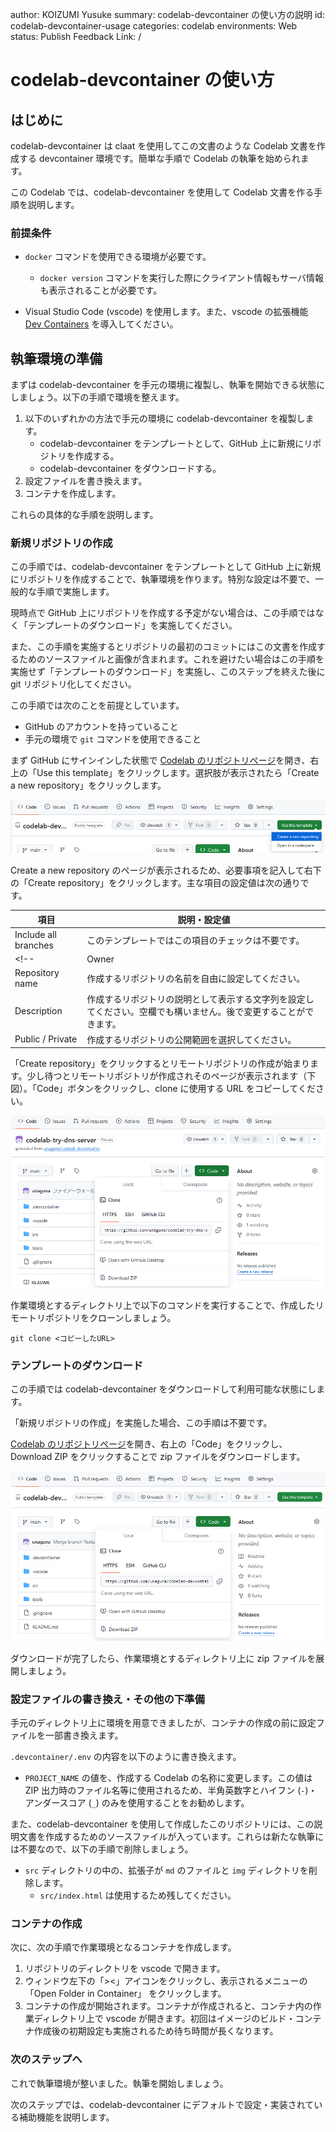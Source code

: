 author: KOIZUMI Yusuke
summary: codelab-devcontainer の使い方の説明
id: codelab-devcontainer-usage
categories: codelab
environments: Web
status: Publish
Feedback Link: /


# codelab-devcontainer の使い方

## はじめに

codelab-devcontainer は claat を使用してこの文書のような Codelab 文書を作成する devcontainer 環境です。簡単な手順で Codelab の執筆を始められます。

この Codelab では、codelab-devcontainer を使用して Codelab 文書を作る手順を説明します。

### 前提条件

- `docker` コマンドを使用できる環境が必要です。

    - `docker version` コマンドを実行した際にクライアント情報もサーバ情報も表示されることが必要です。

- Visual Studio Code (vscode) を使用します。また、vscode の拡張機能 [Dev Containers](https://marketplace.visualstudio.com/items?itemName=ms-vscode-remote.remote-containers) を導入してください。

## 執筆環境の準備

まずは codelab-devcontainer を手元の環境に複製し、執筆を開始できる状態にしましょう。以下の手順で環境を整えます。

1. 以下のいずれかの方法で手元の環境に codelab-devcontainer を複製します。
    - codelab-devcontainer をテンプレートとして、GitHub 上に新規にリポジトリを作成する。
    - codelab-devcontainer をダウンロードする。
2. 設定ファイルを書き換えます。
3. コンテナを作成します。

これらの具体的な手順を説明します。

### 新規リポジトリの作成

この手順では、codelab-devcontainer をテンプレートとして GitHub 上に新規にリポジトリを作成することで、執筆環境を作ります。特別な設定は不要で、一般的な手順で実施します。

<aside class="negative">

現時点で GitHub 上にリポジトリを作成する予定がない場合は、この手順ではなく「テンプレートのダウンロード」を実施してください。

また、この手順を実施するとリポジトリの最初のコミットにはこの文書を作成するためのソースファイルと画像が含まれます。これを避けたい場合はこの手順を実施せず「テンプレートのダウンロード」を実施し、このステップを終えた後に git リポジトリ化してください。
</aside>

<aside class="negative">

この手順では次のことを前提としています。
- GitHub のアカウントを持っていること
- 手元の環境で `git` コマンドを使用できること
</aside>

まず GitHub にサインインした状態で [Codelab のリポジトリページ](https://github.com/unaguna/codelab-devcontainer)を開き、右上の「Use this template」をクリックします。選択肢が表示されたら「Create a new repository」をクリックします。

![リポジトリページのヘッダー画像](./img/codelab-devconteiner-github-header.png)

Create a new repository のページが表示されるため、必要事項を記入して右下の「Create repository」をクリックします。主な項目の設定値は次の通りです。

|項目|説明・設定値|
|-|-|
|Include all branches|このテンプレートではこの項目のチェックは不要です。|
<!-- |Owner|作成するリポジトリの所属です。あなたが組織に属している場合、個人と組織を選択できます。組織を選択した場合、その組織の者のみが閲覧・編集できるように設定できます。|
|Repository name|作成するリポジトリの名前を自由に設定してください。|
|Description|作成するリポジトリの説明として表示する文字列を設定してください。空欄でも構いません。後で変更することができます。|
|Public / Private|作成するリポジトリの公開範囲を選択してください。| -->

「Create repository」をクリックするとリモートリポジトリの作成が始まります。少し待つとリモートリポジトリが作成されそのページが表示されます（下図）。「Code」ボタンをクリックし、clone に使用する URL をコピーしてください。

![作成したリポジトリページのヘッダー画像](./img/new-repository-github-header.png)

作業環境とするディレクトリ上で以下のコマンドを実行することで、作成したリモートリポジトリをクローンしましょう。

```console
git clone <コピーしたURL>
```

### テンプレートのダウンロード

この手順では codelab-devcontainer をダウンロードして利用可能な状態にします。

<aside class="negative">

「新規リポジトリの作成」を実施した場合、この手順は不要です。
</aside>

[Codelab のリポジトリページ](https://github.com/unaguna/codelab-devcontainer)を開き、右上の「Code」をクリックし、Download ZIP をクリックすることで zip ファイルをダウンロードします。

![ダウンロード手順](./img/codelab-devconteiner-github-header-download-zip.png)

ダウンロードが完了したら、作業環境とするディレクトリ上に zip ファイルを展開しましょう。


### 設定ファイルの書き換え・その他の下準備

手元のディレクトリ上に環境を用意できましたが、コンテナの作成の前に設定ファイルを一部書き換えます。

`.devcontainer/.env` の内容を以下のように書き換えます。

- `PROJECT_NAME` の値を、作成する Codelab の名称に変更します。この値は ZIP 出力時のファイル名等に使用されるため、半角英数字とハイフン (`-`)・アンダースコア (`_`) のみを使用することをお勧めします。

また、codelab-devcontainer を使用して作成したこのリポジトリには、この説明文書を作成するためのソースファイルが入っています。これらは新たな執筆には不要なので、以下の手順で削除しましょう。

- `src` ディレクトリの中の、拡張子が `md` のファイルと `img` ディレクトリを削除します。
    - `src/index.html` は使用するため残してください。

### コンテナの作成

次に、次の手順で作業環境となるコンテナを作成します。

1. リポジトリのディレクトリを vscode で開きます。
2. ウィンドウ左下の「><」アイコンをクリックし、表示されるメニューの「Open Folder in Container」 をクリックします。
3. コンテナの作成が開始されます。コンテナが作成されると、コンテナ内の作業ディレクトリ上で vscode が開きます。初回はイメージのビルド・コンテナ作成後の初期設定も実施されるため待ち時間が長くなります。

### 次のステップへ

これで執筆環境が整いました。執筆を開始しましょう。

次のステップでは、codelab-devcontainer にデフォルトで設定・実装されている補助機能を説明します。
